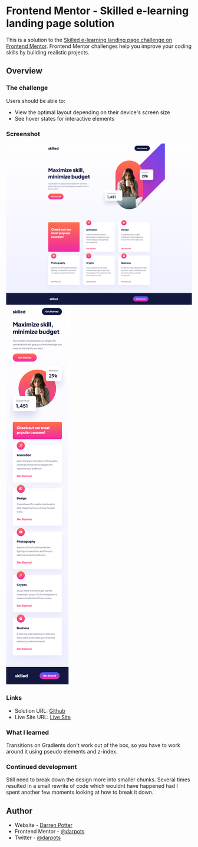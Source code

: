 # Frontend Mentor - Skilled e-learning landing page solution

This is a solution to the [Skilled e-learning landing page challenge on Frontend Mentor](https://www.frontendmentor.io/challenges/skilled-elearning-landing-page-S1ObDrZ8q). Frontend Mentor challenges help you improve your coding skills by building realistic projects.

## Overview

### The challenge

Users should be able to:

- View the optimal layout depending on their device's screen size
- See hover states for interactive elements

### Screenshot

![](screenshot-desktop.png)
![](screenshot-mobile.png)


### Links

- Solution URL: [Github](https://github.com/darpots/fm_skilled-landing)
- Live Site URL: [Live Site](https://fm-skilled-landing.vercel.app)

### What I learned

Transitions on Gradients don't work out of the box, so you have to work around it using pseudo elements and z-index.

### Continued development

Still need to break down the design more into smaller chunks. Several times resulted in a small rewrite of code which wouldnt have happened had I spent another few moments looking at how to break it down.

## Author

- Website - [Darren Potter](https://www.darpots.dev)
- Frontend Mentor - [@darpots](https://www.frontendmentor.io/profile/darpots)
- Twitter - [@darpots](https://www.twitter.com/darpots)
